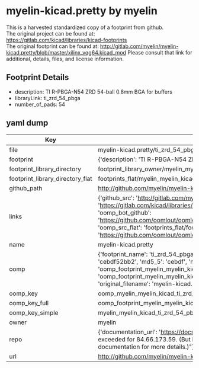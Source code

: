 # myelin-kicad.pretty by myelin  
This is a harvested standardized copy of a footprint from github.  
The original project can be found at:  
https://gitlab.com/kicad/libraries/kicad-footprints  
The original footprint can be found at:
http://gitlab.com/myelin/myelin-kicad.pretty/blob/master/xilinx_vqg64.kicad_mod
Please consult that link for additional, details, files, and license information.  
## Footprint Details
* description: TI R-PBGA-N54 ZRD 54-ball 0.8mm BGA for buffers  
* libraryLink: ti_zrd_54_pbga  
* number_of_pads: 54  
## yaml dump  
| Key | Value |  
| --- | --- |  
| file | myelin-kicad.pretty/ti_zrd_54_pbga.kicad_mod |  
| footprint | {'description': 'TI R-PBGA-N54 ZRD 54-ball 0.8mm BGA for buffers', 'libraryLink': 'ti_zrd_54_pbga', 'number_of_pads': 54} |  
| footprint_library_directory | footprint_library_owner/myelin_myelin-kicad.pretty |  
| footprint_library_directory_flat | footprints_flat/myelin_myelin_kicad_ti_zrd_54_pbga/working |  
| github_path | http://github.com/myelin/myelin-kicad.pretty/blob/master/ti_zrd_54_pbga.kicad_mod |  
| links | {'github_src': 'http://gitlab.com/myelin/myelin-kicad.pretty/blob/master/xilinx_vqg64.kicad_mod', 'github_src_repo': 'https://gitlab.com/kicad/libraries/kicad-footprints', 'oomp_bot': 'footprints/myelin_myelin_kicad_ti_zrd_54_pbga/working', 'oomp_bot_github': 'https://github.com/oomlout/oomlout_oomp_footprint_bot/tree/main/footprints/myelin_myelin_kicad_ti_zrd_54_pbga/working', 'oomp_src_flat': 'footprints_flat/footprints_flat/myelin_myelin_kicad_ti_zrd_54_pbga/working', 'oomp_src_flat_github': 'https://github.com/oomlout/oomlout_oomp_footprint_src/tree/main/footprints_flat/myelin_myelin_kicad_ti_zrd_54_pbga/working'} |  
| name | myelin-kicad.pretty |  
| oomp | {'footprint_name': 'ti_zrd_54_pbga', 'library_name': 'myelin_kicad', 'md5': 'cebdf52bb2544cf245d5fa2e82ec52f6', 'md5_10': 'cebdf52bb2', 'md5_5': 'cebdf', 'md5_6': 'cebdf5', 'oomp_key': 'oomp_myelin_myelin_kicad_ti_zrd_54_pbga', 'oomp_key_extra': 'oomp_footprint_myelin_myelin_kicad_ti_zrd_54_pbga', 'oomp_key_full': 'oomp_footprint_myelin_myelin_kicad_ti_zrd_54_pbga_cebdf5', 'oomp_key_simple': 'myelin_myelin_kicad_ti_zrd_54_pbga', 'original_filename': 'myelin-kicad.pretty/ti_zrd_54_pbga.kicad_mod', 'owner_name': 'myelin'} |  
| oomp_key | oomp_myelin_myelin_kicad_ti_zrd_54_pbga |  
| oomp_key_full | oomp_footprint_myelin_myelin_kicad_ti_zrd_54_pbga |  
| oomp_key_simple | myelin_myelin_kicad_ti_zrd_54_pbga |  
| owner | myelin |  
| repo | {'documentation_url': 'https://docs.github.com/rest/overview/resources-in-the-rest-api#rate-limiting', 'message': "API rate limit exceeded for 84.66.173.59. (But here's the good news: Authenticated requests get a higher rate limit. Check out the documentation for more details.)"} |  
| url | http://github.com/myelin/myelin-kicad.pretty |  

